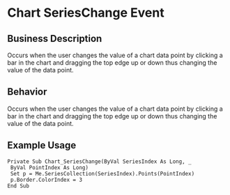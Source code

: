 # Chart SeriesChange Event

## Business Description
Occurs when the user changes the value of a chart data point by clicking a bar in the chart and dragging the top edge up or down thus changing the value of the data point.

## Behavior
Occurs when the user changes the value of a chart data point by clicking a bar in the chart and dragging the top edge up or down thus changing the value of the data point.

## Example Usage
```vba
Private Sub Chart_SeriesChange(ByVal SeriesIndex As Long, _ 
 ByVal PointIndex As Long) 
 Set p = Me.SeriesCollection(SeriesIndex).Points(PointIndex) 
 p.Border.ColorIndex = 3 
End Sub
```